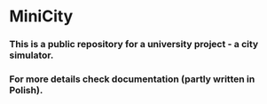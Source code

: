 # MiniCity

### This is a public repository for a university project - a city simulator. 
### For more details check documentation (partly written in Polish).
